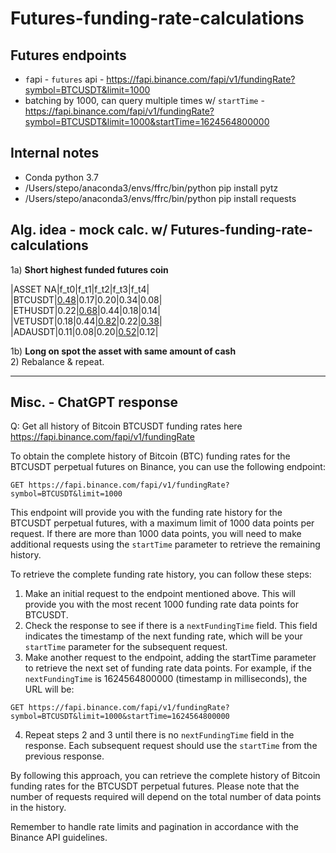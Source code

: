 # Futures-funding-rate-calculations

## Futures endpoints
- `f`api - `futures` api - https://fapi.binance.com/fapi/v1/fundingRate?symbol=BTCUSDT&limit=1000
- batching by 1000, can query multiple times w/ `startTime` -  https://fapi.binance.com/fapi/v1/fundingRate?symbol=BTCUSDT&limit=1000&startTime=1624564800000

## Internal notes
- Conda python 3.7
- /Users/stepo/anaconda3/envs/ffrc/bin/python pip install pytz
- /Users/stepo/anaconda3/envs/ffrc/bin/python pip install requests

## Alg. idea - mock calc. w/ Futures-funding-rate-calculations
1a) **Short highest funded futures coin**  

|ASSET NA|f_t0|f_t1|f_t2|f_t3|f_t4|    
|BTCUSDT|<ins>0.48</ins>|0.17|0.20|0.34|0.08|  
|ETHUSDT|0.22|<ins>0.68</ins>|0.44|0.18|0.14|  
|VETUSDT|0.18|0.44|<ins>0.82</ins>|0.22|<ins>0.38</ins>|  
|ADAUSDT|0.11|0.08|0.20|<ins>0.52</ins>|0.12|  

1b) **Long on spot the asset with same amount of cash**  
2) Rebalance & repeat.

___
## Misc. - ChatGPT response
Q: Get all history of Bitcoin BTCUSDT funding rates here https://fapi.binance.com/fapi/v1/fundingRate

To obtain the complete history of Bitcoin (BTC) funding rates for the BTCUSDT perpetual futures on Binance, you can use the following endpoint:

```
GET https://fapi.binance.com/fapi/v1/fundingRate?symbol=BTCUSDT&limit=1000
```

This endpoint will provide you with the funding rate history for the BTCUSDT perpetual futures, with a maximum limit of 1000 data points per request. If there are more than 1000 data points, you will need to make additional requests using the `startTime` parameter to retrieve the remaining history.

To retrieve the complete funding rate history, you can follow these steps:

1. Make an initial request to the endpoint mentioned above. This will provide you with the most recent 1000 funding rate data points for BTCUSDT.
2. Check the response to see if there is a `nextFundingTime` field. This field indicates the timestamp of the next funding rate, which will be your `startTime` parameter for the subsequent request.
3. Make another request to the endpoint, adding the startTime parameter to retrieve the next set of funding rate data points. For example, if the `nextFundingTime` is 1624564800000 (timestamp in milliseconds), the URL will be:

```
GET https://fapi.binance.com/fapi/v1/fundingRate?symbol=BTCUSDT&limit=1000&startTime=1624564800000
```

4. Repeat steps 2 and 3 until there is no `nextFundingTime` field in the response. Each subsequent request should use the `startTime` from the previous response.  

By following this approach, you can retrieve the complete history of Bitcoin funding rates for the BTCUSDT perpetual futures. Please note that the number of requests required will depend on the total number of data points in the history.

Remember to handle rate limits and pagination in accordance with the Binance API guidelines.